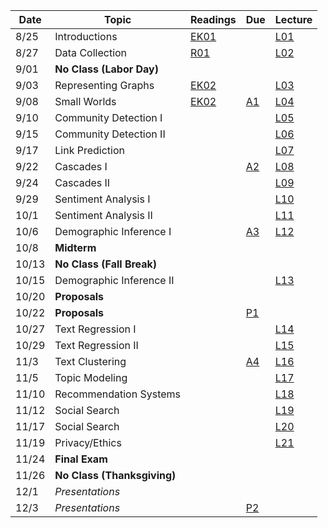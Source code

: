 | Date  | Topic                      | Readings                      | Due           | Lecture  |
| ----- |----------------------------|-------------------------------|---------------|----------|
| 8/25  | Introductions              |  [EK01](read/ek-01.pdf)       |               |[L01](l01)|
| 8/27  | Data Collection            |  [R01](read/r-01.pdf)         |               |[L02](l02)|
| 9/01  | **No Class (Labor Day)**   |                               |               |          |
| 9/03  | Representing Graphs        |  [EK02](read/ek-02.pdf)       |               |[L03](l03)|
| 9/08  | Small Worlds               |  [EK02](read/ek-20.pdf)       | [A1](asg/a1)  |[L04](l04)|
| 9/10  | Community Detection I      |                               |               |[L05](l05)|
| 9/15  | Community Detection II     |                               |               |[L06](l06)|
| 9/17  | Link Prediction            |                               |               |[L07](l07)|
| 9/22  | Cascades I                 |                               | [A2](asg/a2)  |[L08](l08)|
| 9/24  | Cascades II                |                               |               |[L09](l09)|
| 9/29  | Sentiment Analysis I       |                               |               |[L10](l10)|
| 10/1  | Sentiment Analysis II      |                               |               |[L11](l11)|
| 10/6  | Demographic Inference I    |                               | [A3](asg/a3)  |[L12](l12)|
| 10/8  | **Midterm**                |                               |               |          |
| 10/13 | **No Class (Fall Break)**  |                               |               |          |
| 10/15 | Demographic Inference II   |                               |               |[L13](l13)|
| 10/20 | **Proposals**              |                               |               |          |
| 10/22 | **Proposals**              |                               | [P1](P1)      |          |
| 10/27 | Text Regression I          |                               |               |[L14](l14)|
| 10/29 | Text Regression II         |                               |               |[L15](l15)|
| 11/3  | Text Clustering            |                               | [A4](asg/a4)  |[L16](l16)|
| 11/5  | Topic Modeling             |                               |               |[L17](l17)|
| 11/10 | Recommendation Systems     |                               |               |[L18](l18)|
| 11/12 | Social Search              |                               |               |[L19](l19)|
| 11/17 | Social Search              |                               |               |[L20](l20)|
| 11/19 | Privacy/Ethics             |                               |               |[L21](l21)|
| 11/24 | **Final Exam**             |                               |               |          |
| 11/26 | **No Class (Thanksgiving)**|                               |               |          |
| 12/1  | *Presentations*            |                               |               |          |
| 12/3  | *Presentations*            |                               | [P2](P2)      |          |
